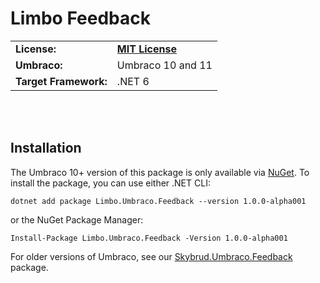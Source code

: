# Limbo Feedback

<table>
  <tr>
    <td><strong>License:</strong></td>
    <td><a href="./LICENSE.md"><strong>MIT License</strong></a></td>
  </tr>
  <tr>
    <td><strong>Umbraco:</strong></td>
    <td>
      Umbraco 10 and 11
    </td>
  </tr>
  <tr>
    <td><strong>Target Framework:</strong></td>
    <td>
      .NET 6
    </td>
  </tr>
</table>





<br /><br />

## Installation

The Umbraco 10+ version of this package is only available via [NuGet](https://www.nuget.org/packages/Limbo.Umbraco.Feedback/1.0.0-alpha001). To install the package, you can use either .NET CLI:

```
dotnet add package Limbo.Umbraco.Feedback --version 1.0.0-alpha001
```

or the NuGet Package Manager:

```
Install-Package Limbo.Umbraco.Feedback -Version 1.0.0-alpha001
```

For older versions of Umbraco, see our [Skybrud.Umbraco.Feedback](https://github.com/skybrud/Skybrud.Umbraco.Feedback) package.
